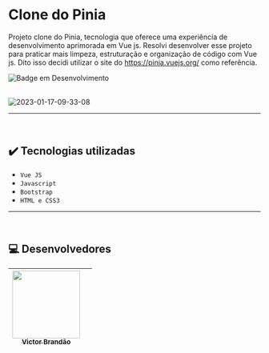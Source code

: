 # Clone do Pinia
Projeto clone do Pinia, tecnologia que oferece uma experiência de desenvolvimento aprimorada em Vue js. Resolvi desenvolver esse projeto para praticar mais limpeza, estruturação e organização de código com Vue js. Dito isso decidi utilizar o site do https://pinia.vuejs.org/ como referência.

![Badge em Desenvolvimento](http://img.shields.io/static/v1?label=STATUS&message=Desenvolvido&color=green&style=for-the-badge)

<br>![2023-01-17-09-33-08](https://user-images.githubusercontent.com/105603692/212901037-9feda973-00e7-401d-bd10-6ac5b9be0e17.gif)

<hr>
<br>

## ✔️ Tecnologias utilizadas

- ``Vue JS``
- ``Javascript``
- ``Bootstrap``
- ``HTML e CSS3``


<hr>
<br>

## 💻 Desenvolvedores

| [<img src="https://avatars.githubusercontent.com/u/105603692?v=4" width=135><br><sub>Victor Brandão</sub>](https://github.com/Vbrand01) | |
| :---: | :---: 

